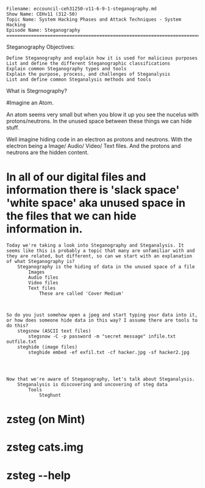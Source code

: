     Filename: eccouncil-ceh31250-v11-6-9-1-steganography.md
    Show Name: CEHv11 (312-50)
    Topic Name: System Hacking Phases and Attack Techniques - System Hacking
    Episode Name: Steganography ================================================================================

Steganography
Objectives:

    Define Steganography and explain how it is used for malicious purposes
    List and define the different Steganographic classifications
    Explain common Steganography types and tools
    Explain the purpose, process, and challenges of Steganalysis
    List and define common Steganalysis methods and tools

What is Stegrnography?

#Imagine an Atom.

An atom seems very small but when you blow it up you see the nucelus with protons/neutrons. In the unused space between these things we can hide stuff.

Well imagine hiding code in an electron as protons and neutrons. With the electron being a Image/ Audio/ Video/ Text files. And the protons
and neutrons are the hidden content. 


# In all of our digital files and information there is 'slack space' 'white space' aka unused space in the files that we can hide information in.



    Today we're taking a look into Steganography and Steganalysis. It seems like this is probably a topic that many are unfamiliar with and they are related, but different, so can we start with an explanation of what Steganography is?
        Steganography is the hiding of data in the unused space of a file
            Images
            Audio files
            Video files
            Text files
                These are called 'Cover Medium'



    So do you just somehow open a jpeg and start typing your data into it, or how does someone hide data in this way? I assume there are tools to do this?
        stegsnow (ASCII text files)
            stegsnow -C -p password -m "secret message" infile.txt outfile.txt
        steghide (image files)
            steghide embed -ef exfil.txt -cf hacker.jpg -sf hacker2.jpg




    Now that we're aware of Steganography, let's talk about Steganalysis.
        Steganalysis is discovering and uncovering of steg data
            Tools
                Steghunt
#                zsteg (on Mint)
#                    zsteg cats.img

#		zsteg --help
